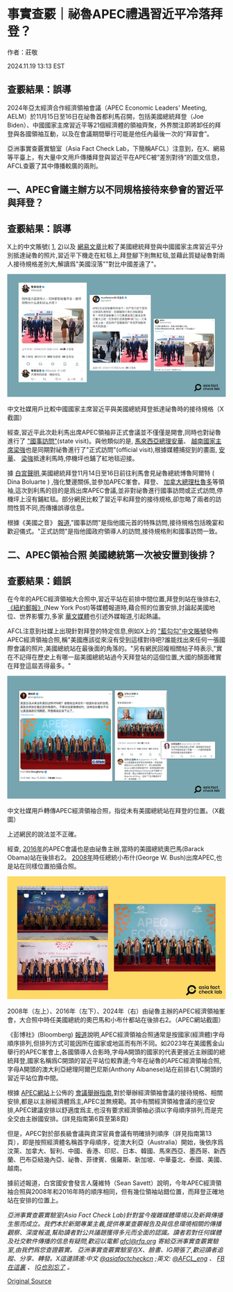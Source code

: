 # 事實查覈｜祕魯APEC禮遇習近平冷落拜登？

作者：莊敬

2024.11.19 13:13 EST

## 查覈結果：誤導

2024年亞太經濟合作經濟領袖會議（APEC Economic Leaders' Meeting, AELM）於11月15日至16日在祕魯首都利馬召開，包括美國總統拜登（Joe Biden）、中國國家主席習近平等21個經濟體的領袖齊聚，外界關注即將卸任的拜登與各國領袖互動，以及在會議期間舉行可能是他任內最後一次的“拜習會”。

亞洲事實查覈實驗室（Asia Fact Check Lab，下簡稱AFCL）注意到，在X、網易等平臺上，有大量中文用戶傳播拜登與習近平在APEC被“差別對待”的圖文信息，AFCL查覈了其中傳播較廣的兩則。

## 一、APEC會議主辦方以不同規格接待來參會的習近平與拜登？

## 查覈結果：誤導

X上的中文賬號( [1](https://twitter.com/Snofy8/status/1857977228598063460), [2](https://x.com/XiaozhPhD04/status/1857956332206436423))以及 [網易文章](https://www.163.com/dy/article/JH5TB80605370GH5.html)比較了美國總統拜登與中國國家主席習近平分別抵達祕魯的照片,習近平下機走在紅毯上,拜登腳下則無紅毯,並藉此質疑祕魯對兩人接待規格差別大,解讀爲"美國沒落""對比中國差遠了"。

![中文社媒用戶比較中國國家主席習近平與美國總統拜登抵達祕魯時的接待規格（X截圖）](images/IHISYCH54CPOZ7D77DPDWWMHDY.png)

中文社媒用戶比較中國國家主席習近平與美國總統拜登抵達祕魯時的接待規格（X截圖）

經查,習近平此次赴利馬出席APEC領袖非正式會議並不僅僅是開會,同時也對祕魯進行了 ["國事訪問"](http://cpc.people.com.cn/BIG5/n1/2024/1116/c64094-40362463.html)(state visit)。與他類似的是, [馬來西亞總理安華](https://www.kln.gov.my/web/guest/-/official-visit-of-the-prime-minister-to-lima-peru-and-his-participation-at-the-asia-pacific-economic-cooperation-apec-economic-leaders-week-2024-13-16)、 [越南國家主席梁強](https://en.baochinhphu.vn/president-starts-official-visit-to-peru-111241113090606584.htm)也是同期對祕魯進行了"正式訪問"(official visit),根據媒體捕捉到的畫面, [安華](https://theedgemalaysia.com/node/733789)、 [梁強](https://en.nhandan.vn/state-president-arrives-in-lima-beginning-official-visit-to-peru-attendance-at-aelw-post141173.html)抵達利馬時,停機坪也鋪了紅地毯迎接。

據 [白宮聲明](https://www.whitehouse.gov/briefing-room/statements-releases/2024/11/07/statement-from-white-house-press-secretary-karine-jean-pierre-on-president-bidens-travel-to-peru-and-brazil/),美國總統拜登11月14日至16日前往利馬會見祕魯總統博魯阿爾特 ( Dina Boluarte ) ,強化雙邊關係,並參加APEC峯會。拜登、 [加拿大總理杜魯多](https://www.youtube.com/watch?v=0mm02Be7-Tc)等領袖,這次到利馬的目的是爲出席APEC會議,並非對祕魯進行國事訪問或正式訪問,停機坪上沒有鋪紅毯。部分網民比較了習近平和拜登的接待規格,卻忽略了兩者的訪問性質不同,而傳播誤導信息。

根據《美國之音》 [報道](https://www.voacantonese.com/a/japan-20150318/2685516.html),"國事訪問"是指他國元首的特殊訪問,接待規格包括晚宴和歡迎儀式。"正式訪問"是指他國政府領導人的訪問,接待規格則和國事訪問一致。

## 二、APEC領袖合照 美國總統第一次被安置到後排？

## 查覈結果：錯誤

在今年的APEC經濟領袖大合照中,習近平站在前排中間位置,拜登則站在後排右2, [《紐約郵報》](https://nypost.com/2024/11/16/us-news/biden-humiliated-with-back-corner-spot-in-apec-family-photo-as-chinas-xi-get-place-of-honor-in-front/)(New York Post)等媒體報道時,藉合照的位置安排,討論起美國地位、世界影響力,多家 [華文媒體](https://money.udn.com/money/story/5599/8365439)也引述外媒報道,引起熱議。

AFCL注意到社媒上出現針對拜登的特定信息,例如X上的 ["藍勾勾"中文賬號](https://twitter.com/tangbaiqiao/status/1857993946976202946)發佈APEC經濟領袖合照,稱"美國應該從來沒有受到這樣對待吧?誰能找出來任何一張國際會議的照片,美國總統站在最後面的角落的。"另有網民回複相關帖子時表示,"實在不記得在歷史上有哪一屆美國總統站過今天拜登站的這個位置,大國的顏面確實在拜登這屆丟得最多。"

![中文社媒用戶轉傳APEC經濟領袖合照，指從未有美國總統站在拜登的位置。（X截圖）](images/PWA2FZ5DIXEZUDJFURZCSRSK44.png)

中文社媒用戶轉傳APEC經濟領袖合照，指從未有美國總統站在拜登的位置。（X截圖）

上述網民的說法並不正確。

經查, [2016年](https://www.apec.org/press/photos/2016/1120_leaders#&gid=1&pid=21)的APEC會議也是由祕魯主辦,當時的美國總統奧巴馬(Barack Obama)站在後排右2。 [2008年](https://www.apec.org/meeting-papers/leaders-declarations/2008/2008_aelm)時任總統小布什(George W. Bush)出席APEC,也是站在同樣位置拍攝合照。

![2008年（左上）、2016年（左下）、2024年（右）由祕魯主辦的APEC經濟領袖峯會，大合照中時任美國總統的奧巴馬和小布什都站在後排右2。（APEC網站截圖）](images/6LDVR4LDF7CCSN7O6VDCZKMRPI.png)

2008年（左上）、2016年（左下）、2024年（右）由祕魯主辦的APEC經濟領袖峯會，大合照中時任美國總統的奧巴馬和小布什都站在後排右2。（APEC網站截圖）

《彭博社》(Bloomberg) [報道](https://www.bloomberg.com/news/articles/2024-11-16/xi-takes-spotlight-in-apec-family-photo-with-biden-off-to-side?sref=TuLYJzYL)說明,APEC經濟領袖合照通常是按國家(經濟體)字母順序排列,但排列方式可能因所在國家或地區而有所不同。如2023年在美國舊金山舉行的APEC峯會上,各國領導人合影時,字母A開頭的國家的代表更接近主辦國的總統拜登,國家名稱爲C開頭的習近平站位較靠邊;今年在祕魯的APEC經濟領袖合照,字母A開頭的澳大利亞總理阿爾巴尼斯(Anthony Albanese)站在前排右1,C開頭的習近平站位靠中間。

根據 [APEC網站](https://www.apec.org/about-us/about-apec/policies-and-procedures)上公佈的 [會議舉辦指南](https://www.apec.org/docs/default-source/aboutus/policiesandprocedures/2023/guidelines-for-hosting-apec-meetings_updated-august-2023_approved-at-bmc2-2023.pdf?sfvrsn=315e8e21_2),對於舉辦經濟領袖會議的接待規格、相關安排,都是以主辦經濟體爲主,APEC並無規範。其中有關經濟領袖會議的座位安排,APEC建議安排以舒適度爲主,也沒有要求經濟領袖必須以字母順序排列,而是完全交由主辦國安排。(詳見指南第6頁至第8頁)

但是，APEC對於部長級會議與資深官員會議有明確排列順序（詳見指南第13頁），即是按照經濟體名稱首字母順序，從澳大利亞（Australia）開始，後依序爲汶萊、加拿大、智利、中國、香港、印尼、日本、韓國、馬來西亞、墨西哥、新西蘭、巴布亞紐幾內亞、祕魯、菲律賓、俄羅斯、新加坡、中華臺北、泰國、美國、越南。

據前述報道，白宮國安會發言人薩維特（Sean Savett）說明，今年APEC經濟領袖合照與2008年和2016年時的順序相同，但有幾位領袖站錯位置，而拜登正確地站在安排的位置上。

*亞洲事實查覈實驗室(Asia Fact Check Lab)針對當今複雜媒體環境以及新興傳播生態而成立。我們本於新聞專業主義,提供專業查覈報告及與信息環境相關的傳播觀察、深度報道,幫助讀者對公共議題獲得多元而全面的認識。讀者若對任何媒體及社交軟件傳播的信息有疑問,歡迎以電郵*  [*afcl@rfa.org*](mailto:afcl@rfa.org)  *寄給亞洲事實查覈實驗室,由我們爲您查證覈實。* *亞洲事實查覈實驗室在X、臉書、IG開張了,歡迎讀者追蹤、分享、轉發。X這邊請進:中文*  [*@asiafactcheckcn*](https://twitter.com/asiafactcheckcn)  *;英文:*  [*@AFCL\_eng*](https://twitter.com/AFCL_eng)  *、*  [*FB在這裏*](https://www.facebook.com/asiafactchecklabcn)  *、*  [*IG也別忘了*](https://www.instagram.com/asiafactchecklab/)  *。*



[Original Source](https://www.rfa.org/mandarin/shishi-hecha/hc-xi-jinping-snubs-biden-fact-check-11192024130713.html)
